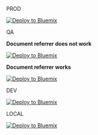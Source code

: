 
PROD

[![Deploy to Bluemix](https://bluemix.net/deploy/button.png)](https://bluemix.net/deploy)

QA

**Document referrer does not work**

[![Deploy to Bluemix](https://qa.hub.jazz.net/deploy/button.png)](http://qa.hub.jazz.net/deploy)

**Document referrer works**

[![Deploy to Bluemix](https://qa.hub.jazz.net/deploy/button.png)](http://qa.hub.jazz.net/deploy/index.html)

DEV

[![Deploy to Bluemix](https://beta3.hub.jazz.net/deploy/button.png)](http://beta3.hub.jazz.net/deploy)

LOCAL

[![Deploy to Bluemix](https://beta3.hub.jazz.net/deploy/button.png)](http://local.hub.jazz.net/deploy)
